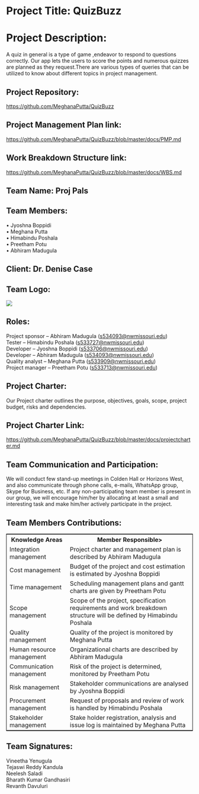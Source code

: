 ﻿# Project Title: QuizBuzz

# Project Description:

A quiz in general is a type of game ,endeavor to respond to questions correctly. Our app lets the users to score the points and numerous quizzes are planned as they request.There are various types of queries that can be utilized to know about different topics in project management.

## Project Repository:

https://github.com/MeghanaPutta/QuizBuzz

## Project Management Plan link:

https://github.com/MeghanaPutta/QuizBuzz/blob/master/docs/PMP.md

## Work Breakdown Structure link:

https://github.com/MeghanaPutta/QuizBuzz/blob/master/docs/WBS.md

## Team Name: Proj Pals

## Team Members:

• Jyoshna Boppidi<br>
• Meghana Putta<br>
• Himabindu Poshala<br>
• Preetham Potu<br>
• Abhiram Madugula<br>

## Client: Dr. Denise Case

## Team Logo:

![](https://github.com/MeghanaPutta/QuizBuzz/blob/master/images/logo.PNG)

## Roles:

Project sponsor – Abhiram Madugula (s534093@nwmissouri.edu)<br>
Tester – Himabindu Poshala (s533727@nwmissouri.edu)<br>
Developer – Jyoshna Boppidi (s533706@nwmissouri.edu)<br>
Developer – Abhiram Madugula (s534093@nwmissouri.edu)<br>
Quality analyst – Meghana Putta (s533909@nwmissouri.edu)<br>
Project manager – Preetham Potu (s533713@nwmissouri.edu)<br>

## Project Charter:

Our Project charter outlines the purpose, objectives, goals, scope, project budget, risks and dependencies.

## Project Charter Link:

https://github.com/MeghanaPutta/QuizBuzz/blob/master/docs/projectcharter.md

## Team Communication and Participation:

We will conduct few stand-up meetings in Colden Hall or Horizons West, and also communicate through phone calls, e-mails, WhatsApp group, Skype for Business, etc.
If any non-participating team member is present in our group, we will encourage him/her by allocating at least a small and interesting task and make him/her actively participate in the project.

## Team Members Contributions:

<table style="width:100%;border: 1px solid black;">
<tr>
<th>Knowledge Areas</th>	
<th>Member Responsible></th>
  </tr>
  <tr>
    <td>Integration management</td>
    <td>Project charter and management plan is described by Abhiram Madugula</td>
  </tr>
   <tr>
    <td>Cost management</td>
    <td>Budget of the project and cost estimation is estimated by Jyoshna Boppidi</td>
  </tr>
  <tr>
    <td>Time management</td>
    <td>Scheduling management plans and gantt charts are given by Preetham Potu</td>
  </tr>
  <tr>
    <td>Scope management</td>
    <td>Scope of the project, specification requirements and work breakdown structure will be defined by Himabindu Poshala </td>
  </tr>
  <tr>
    <td>Quality management</td>
    <td>Quality of the project is monitored by Meghana Putta</td>
  </tr>
   <tr>
    <td>Human resource management</td>
    <td>Organizational charts are described by Abhiram Madugula</td>
  </tr>
  <tr>
    <td>Communication management</td>
    <td>Risk of the project is determined, monitored by Preetham Potu</td>
  </tr>
   <tr>
    <td>Risk management</td>
    <td>Stakeholder communications are analysed by Jyoshna Boppidi</td>
  </tr>
   <tr>
    <td>Procurement management</td>
    <td>Request of proposals and review of work is handled by Himabindu Poshala</td>
  </tr>
   <tr>
    <td>Stakeholder management</td>
    <td>Stake holder registration, analysis and issue log is maintained by Meghana Putta</td>
  </tr>
  </table>


## Team Signatures:

Vineetha Yenugula
<br>
Tejaswi Reddy Kandula
<br>
Neelesh Saladi
<br>
Bharath Kumar Gandhasiri
<br>
Revanth Davuluri

